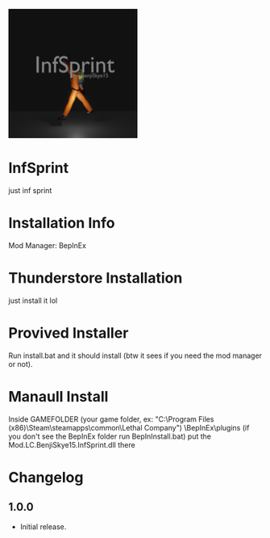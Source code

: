 ![InfSprint](https://raw.githubusercontent.com/BenjiSkye15/BenjiSkye15-Imgs/main/InfSprintIcon.png)

# InfSprint
just inf sprint

# Installation Info
Mod Manager: BepInEx

# Thunderstore Installation
just install it lol

# Provived Installer
Run install.bat and it should install (btw it sees if you need the mod manager or not).

# Manaull Install
Inside GAMEFOLDER (your game folder, ex: "C:\Program Files (x86)\Steam\steamapps\common\Lethal Company") \BepInEx\plugins (if you don't see the BepInEx folder run BepInInstall.bat) put the Mod.LC.BenjiSkye15.InfSprint.dll there

# Changelog

## 1.0.0
* Initial release.
